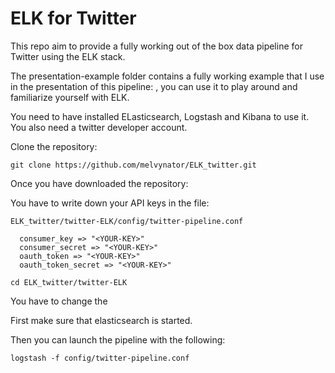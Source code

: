 # ELK for Twitter


This repo aim to provide a fully working out of the box data pipeline for Twitter using the ELK stack.

The presentation-example folder contains a fully working example that I use in the presentation of this pipeline: <insert link here later>, you can use it to play around and familiarize yourself with ELK.

You need to have installed ELasticsearch, Logstash and Kibana to use it.
You also need a twitter developer account.

Clone the repository:

`git clone https://github.com/melvynator/ELK_twitter.git`

Once you have downloaded the repository:

You have to write down your API keys in the file:

`ELK_twitter/twitter-ELK/config/twitter-pipeline.conf`

      consumer_key => "<YOUR-KEY>"
      consumer_secret => "<YOUR-KEY>"
      oauth_token => "<YOUR-KEY>"
      oauth_token_secret => "<YOUR-KEY>"


`cd ELK_twitter/twitter-ELK`


You have to change the 

First make sure that elasticsearch is started.



Then you can launch the pipeline with the following:

`logstash -f config/twitter-pipeline.conf`

